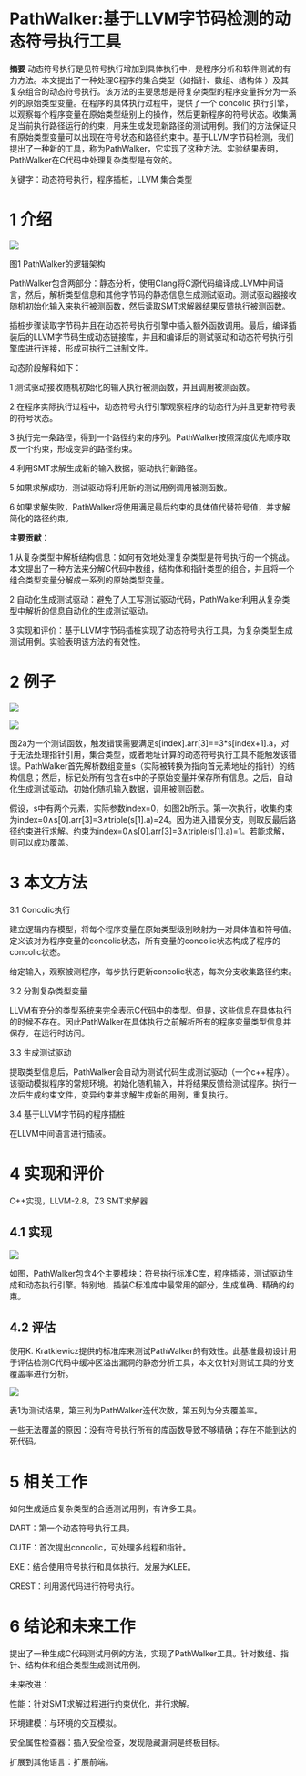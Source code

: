 PathWalker:基于LLVM字节码检测的动态符号执行工具
===============================================

**摘要**
动态符号执行是见符号执行增加到具体执行中，是程序分析和软件测试的有力方法。本文提出了一种处理C程序的集合类型（如指针、数组、结构体
）及其复杂组合的动态符号执行。该方法的主要思想是将复杂类型的程序变量拆分为一系列的原始类型变量。在程序的具体执行过程中，提供了一个
concolic
执行引擎，以观察每个程序变量在原始类型级别上的操作，然后更新程序的符号状态。收集满足当前执行路径运行的约束，用来生成发现新路径的测试用例。我们的方法保证只有原始类型变量可以出现在符号状态和路径约束中。基于LLVM字节码检测，我们提出了一种新的工具，称为PathWalker，它实现了这种方法。实验结果表明，PathWalker在C代码中处理复杂类型是有效的。

关键字：动态符号执行，程序插桩，LLVM 集合类型

1 介绍
======

![](media/2225bccfc5d48f61d503a55fce4d7e27.png)

图1 PathWalker的逻辑架构

PathWalker包含两部分：静态分析，使用Clang将C源代码编译成LLVM中间语言，然后，解析类型信息和其他字节码的静态信息生成测试驱动。测试驱动器接收随机初始化输入来执行被测函数，然后读取SMT求解器结果反馈执行被测函数。

插桩步骤读取字节码并且在动态符号执行引擎中插入额外函数调用。最后，编译插装后的LLVM字节码生成动态链接库，并且和编译后的测试驱动和动态符号执行引擎库进行连接，形成可执行二进制文件。

动态阶段解释如下：

1 测试驱动接收随机初始化的输入执行被测函数，并且调用被测函数。

2
在程序实际执行过程中，动态符号执行引擎观察程序的动态行为并且更新符号表的符号状态。

3
执行完一条路径，得到一个路径约束的序列。PathWalker按照深度优先顺序取反一个约束，形成变异的路径约束。

4 利用SMT求解生成新的输入数据，驱动执行新路径。

5 如果求解成功，测试驱动将利用新的测试用例调用被测函数。

6
如果求解失败，PathWalker将使用满足最后约束的具体值代替符号值，并求解简化的路径约束。

**主要贡献：**

1
从复杂类型中解析结构信息：如何有效地处理复杂类型是符号执行的一个挑战。本文提出了一种方法来分解C代码中数组，结构体和指针类型的组合，并且将一个组合类型变量分解成一系列的原始类型变量。

2
自动化生成测试驱动：避免了人工写测试驱动代码，PathWalker利用从复杂类型中解析的信息自动化的生成测试驱动。

3
实现和评价：基于LLVM字节码插桩实现了动态符号执行工具，为复杂类型生成测试用例。实验表明该方法的有效性。

2 例子
======

![](media/0357190cb55acfe2057fd016ee0b0dbd.png)

![](media/4301785e2d98096884ee3f731e5aa571.png)

图2a为一个测试函数，触发错误需要满足s[index].arr[3]==3\*s[index+1].a，对于无法处理指针引用，集合类型，或者地址计算的动态符号执行工具不能触发该错误。PathWalker首先解析数组变量s（实际被转换为指向首元素地址的指针）的结构信息；然后，标记处所有包含在s中的子原始变量并保存所有信息。之后，自动化生成测试驱动，初始化随机输入数据，调用被测函数。

假设，s中有两个元素，实际参数index=0，如图2b所示。第一次执行，收集约束为index=0∧s[0].arr[3]=3∧triple(s[1].a)=24。因为进入错误分支，则取反最后路径约束进行求解。约束为index=0∧s[0].arr[3]=3∧triple(s[1].a)=1。若能求解，则可以成功覆盖。

3 本文方法
==========

3.1 Concolic执行

建立逻辑内存模型，将每个程序变量在原始类型级别映射为一对具体值和符号值。定义该对为程序变量的concolic状态，所有变量的concolic状态构成了程序的concolic状态。

给定输入，观察被测程序，每步执行更新concolic状态，每次分支收集路径约束。

3.2 分割复杂类型变量

LLVM有充分的类型系统来完全表示C代码中的类型。但是，这些信息在具体执行的时候不存在。因此PathWalker在具体执行之前解析所有的程序变量类型信息并保存，在运行时访问。

3.3 生成测试驱动

提取类型信息后，PathWalker会自动为测试代码生成测试驱动（一个c++程序）。该驱动模拟程序的常规环境。初始化随机输入，并将结果反馈给测试程序。执行一次后生成约束文件，变异约束并求解生成新的用例，重复执行。

3.4 基于LLVM字节码的程序插桩

在LLVM中间语言进行插装。

4 实现和评价
============

C++实现，LLVM-2.8，Z3 SMT求解器

4.1 实现
--------

![](media/3aa5dcfdd09baf264b5d1540bd555e06.png)

如图，PathWalker包含4个主要模块：符号执行标准C库，程序插装，测试驱动生成和动态执行引擎。特别地，插装C标准库中最常用的部分，生成准确、精确的约束。

4.2 评估
--------

使用K.
Kratkiewicz提供的标准库来测试PathWalker的有效性。此基准最初设计用于评估检测C代码中缓冲区溢出漏洞的静态分析工具，本文仅针对测试工具的分支覆盖率进行分析。

![](media/a03aad652c981052fc00b3cf463041aa.png)

表1为测试结果，第三列为PathWalker迭代次数，第五列为分支覆盖率。

一些无法覆盖的原因：没有符号执行所有的库函数导致不够精确；存在不能到达的死代码。

5 相关工作
==========

如何生成适应复杂类型的合适测试用例，有许多工具。

DART：第一个动态符号执行工具。

CUTE：首次提出concolic，可处理多线程和指针。

EXE：结合使用符号执行和具体执行。发展为KLEE。

CREST：利用源代码进行符号执行。

6 结论和未来工作
================

提出了一种生成C代码测试用例的方法，实现了PathWalker工具。针对数组、指针、结构体和组合类型生成测试用例。

未来改进：

性能：针对SMT求解过程进行约束优化，并行求解。

环境建模：与环境的交互模拟。

安全属性检查器：插入安全检查，发现隐藏漏洞是终极目标。

扩展到其他语言：扩展前端。
